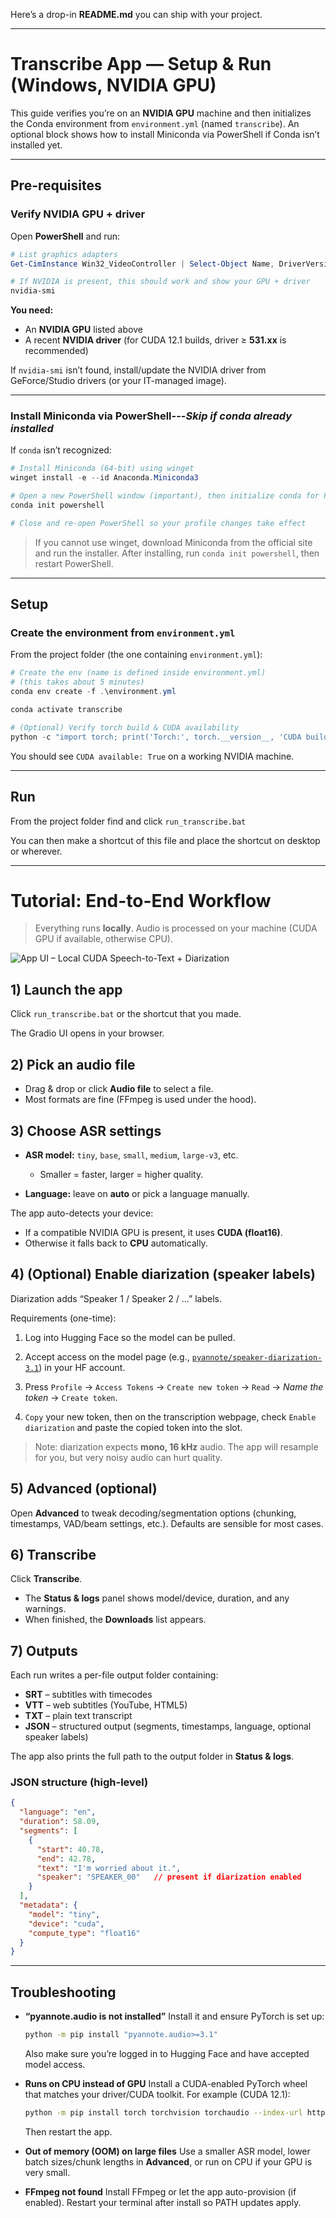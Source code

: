 Here’s a drop-in **README.md** you can ship with your project.

---

# Transcribe App — Setup & Run (Windows, NVIDIA GPU)

This guide verifies you’re on an **NVIDIA GPU** machine and then initializes the Conda environment from `environment.yml` (named `transcribe`). An optional block shows how to install Miniconda via PowerShell if Conda isn’t installed yet.

---
## **Pre-requisites**
### Verify NVIDIA GPU + driver

Open **PowerShell** and run:

```powershell
# List graphics adapters
Get-CimInstance Win32_VideoController | Select-Object Name, DriverVersion

# If NVIDIA is present, this should work and show your GPU + driver
nvidia-smi
```

**You need:**

* An **NVIDIA GPU** listed above
* A recent **NVIDIA driver** (for CUDA 12.1 builds, driver ≥ **531.xx** is recommended)

If `nvidia-smi` isn’t found, install/update the NVIDIA driver from GeForce/Studio drivers (or your IT-managed image).

---

### Install Miniconda via PowerShell---***Skip if conda already installed***

If `conda` isn’t recognized:

```powershell
# Install Miniconda (64-bit) using winget
winget install -e --id Anaconda.Miniconda3

# Open a new PowerShell window (important), then initialize conda for PS:
conda init powershell

# Close and re-open PowerShell so your profile changes take effect
```

> If you cannot use winget, download Miniconda from the official site and run the installer. After installing, run `conda init powershell`, then restart PowerShell.

---

## **Setup**
### Create the environment from `environment.yml`

From the project folder (the one containing `environment.yml`):

```powershell
# Create the env (name is defined inside environment.yml) 
# (this takes about 5 minutes)
conda env create -f .\environment.yml

conda activate transcribe

# (Optional) Verify torch build & CUDA availability
python -c "import torch; print('Torch:', torch.__version__, 'CUDA build:', torch.version.cuda); print('CUDA available:', torch.cuda.is_available())"
```

You should see `CUDA available: True` on a working NVIDIA machine.

---

## **Run**

From the project folder find and click `run_transcribe.bat` 

You can then make a shortcut of this file and place the shortcut on desktop or wherever.



---

# Tutorial: End-to-End Workflow

> Everything runs **locally**. Audio is processed on your machine (CUDA GPU if available, otherwise CPU).

![App UI – Local CUDA Speech-to-Text + Diarization](docs/ui.jpeg)


## 1) Launch the app

Click `run_transcribe.bat` or the shortcut that you made.

The Gradio UI opens in your browser.

## 2) Pick an audio file

* Drag & drop or click **Audio file** to select a file.
* Most formats are fine (FFmpeg is used under the hood).

## 3) Choose ASR settings

* **ASR model:** `tiny`, `base`, `small`, `medium`, `large-v3`, etc.

  * Smaller = faster, larger = higher quality.
* **Language:** leave on **auto** or pick a language manually.

The app auto-detects your device:

* If a compatible NVIDIA GPU is present, it uses **CUDA (float16)**.
* Otherwise it falls back to **CPU** automatically.

## 4) (Optional) Enable diarization (speaker labels)

Diarization adds “Speaker 1 / Speaker 2 / …” labels.

Requirements (one-time):

1. Log into Hugging Face so the model can be pulled. 
   
2. Accept access on the model page (e.g., [`pyannote/speaker-diarization-3.1`](https://huggingface.co/pyannote/speaker-diarization-3.1)) in your HF account.

3. Press `Profile` → `Access Tokens` → `Create new token` → `Read` → *Name the token* → `Create token`.

4. `Copy` your new token, then on the transcription webpage, check `Enable diarization` and paste the copied token into the slot.


> Note: diarization expects **mono, 16 kHz** audio. The app will resample for you, but very noisy audio can hurt quality.

## 5) Advanced (optional)

Open **Advanced** to tweak decoding/segmentation options (chunking, timestamps, VAD/beam settings, etc.). Defaults are sensible for most cases.

## 6) Transcribe

Click **Transcribe**.

* The **Status & logs** panel shows model/device, duration, and any warnings.
* When finished, the **Downloads** list appears.

## 7) Outputs

Each run writes a per-file output folder containing:

* **SRT** – subtitles with timecodes
* **VTT** – web subtitles (YouTube, HTML5)
* **TXT** – plain text transcript
* **JSON** – structured output (segments, timestamps, language, optional speaker labels)

The app also prints the full path to the output folder in **Status & logs**.

### JSON structure (high-level)

```json
{
  "language": "en",
  "duration": 58.09,
  "segments": [
    {
      "start": 40.78,
      "end": 42.78,
      "text": "I'm worried about it.",
      "speaker": "SPEAKER_00"   // present if diarization enabled
    }
  ],
  "metadata": {
    "model": "tiny",
    "device": "cuda",
    "compute_type": "float16"
  }
}
```

---

## Troubleshooting

* **“pyannote.audio is not installed”**
  Install it and ensure PyTorch is set up:

  ```bash
  python -m pip install "pyannote.audio>=3.1"
  ```

  Also make sure you’re logged in to Hugging Face and have accepted model access.

* **Runs on CPU instead of GPU**
  Install a CUDA-enabled PyTorch wheel that matches your driver/CUDA toolkit. For example (CUDA 12.1):

  ```bash
  python -m pip install torch torchvision torchaudio --index-url https://download.pytorch.org/whl/cu121
  ```

  Then restart the app.

* **Out of memory (OOM) on large files**
  Use a smaller ASR model, lower batch sizes/chunk lengths in **Advanced**, or run on CPU if your GPU is very small.

* **FFmpeg not found**
  Install FFmpeg or let the app auto-provision (if enabled). Restart your terminal after install so PATH updates apply.


